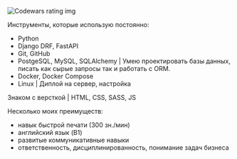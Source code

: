 ![Codewars rating img](https://www.codewars.com/users/module_b/badges/large)

Инструменты, которые использую постоянно:
+ Python
+ Django DRF, FastAPI
+ Git, GitHub
+ PostgeSQL, MySQL, SQLAlchemy | Умею проектировать базы данных, писать как сырые запросы так и работать с ORM.
+ Docker, Docker Compose
+ Linux | Диплой на сервер, настройка

Знаком с версткой | HTML, CSS, SASS, JS

Несколько моих преимуществ:
+ навык быстрой печати (300 зн./мин)
+ английский язык (B1)
+ развитые коммуникативные навыки
+ ответственность, дисциплинированность, понимание задач бизнеса
